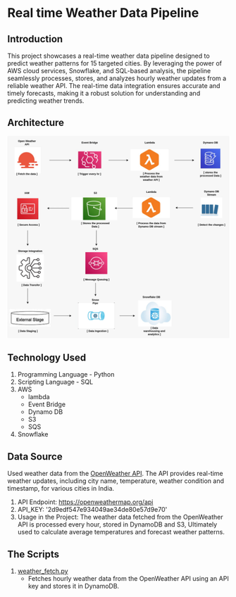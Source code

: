 # Real time Weather Data Pipeline

## Introduction
This project showcases a real-time weather data pipeline designed to predict weather patterns for 15 targeted cities. By leveraging the power of AWS cloud services, Snowflake, and SQL-based analysis, the pipeline seamlessly processes, stores, and analyzes hourly weather updates from a reliable weather API. The real-time data integration ensures accurate and timely forecasts, making it a robust solution for understanding and predicting weather trends.

## Architecture
![Architecture](images/weather_image.jpeg)

## Technology Used
1. Programming Language - Python
2. Scripting Language - SQL
3. AWS
   - lambda
   - Event Bridge
   - Dynamo DB
   - S3
   - SQS
4. Snowflake

## Data Source
Used weather data from the [OpenWeather API](https://openweathermap.org/api). The API provides real-time weather updates, including city name, temperature, weather condition and timestamp, for various cities in India.

1. API Endpoint: https://openweathermap.org/api
2. API_KEY: '2d9edf547e934049ae34de80e57d9e70'
3. Usage in the Project: The weather data fetched from the OpenWeather API is processed every hour, stored in DynamoDB and S3, Ultimately used to calculate average temperatures and forecast weather patterns.
   
## The Scripts
1. [weather_fetch.py](weather_fetch.py)
    - Fetches hourly weather data from the OpenWeather API using an API key and stores it in DynamoDB.
